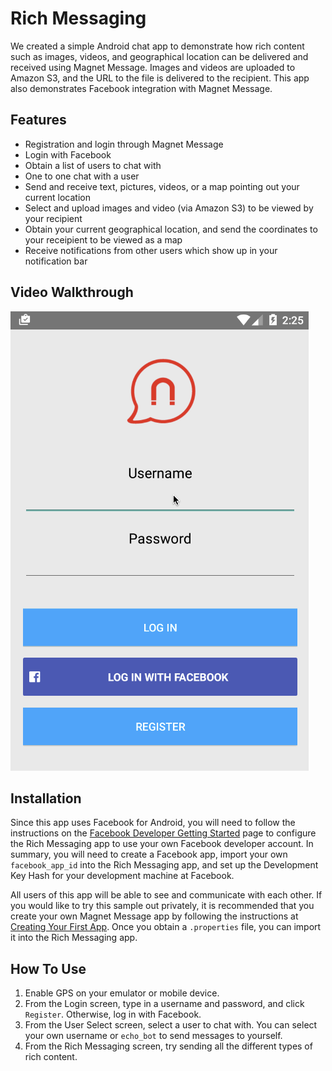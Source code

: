 # Rich Messaging

We created a simple Android chat app to demonstrate how rich content such as images, videos, and geographical location can be delivered and received using Magnet Message. Images and videos are uploaded to Amazon S3, and the URL to the file is delivered to the recipient. This app also demonstrates Facebook integration with Magnet Message. 

## Features

* Registration and login through Magnet Message
* Login with Facebook 
* Obtain a list of users to chat with
* One to one chat with a user
* Send and receive text, pictures, videos, or a map pointing out your current location
* Select and upload images and video (via Amazon S3) to be viewed by your recipient
* Obtain your current geographical location, and send the coordinates to your receipient to be viewed as a map
* Receive notifications from other users which show up in your notification bar

## Video Walkthrough

![Video Walkthrough](android-rich-messaging-sample-2.gif)

## Installation

Since this app uses Facebook for Android, you will need to follow the instructions on the [Facebook Developer Getting Started](https://developers.facebook.com/docs/android/getting-started/) page to configure the Rich Messaging app to use your own Facebook developer account. In summary, you will need to create a Facebook app, import your own `facebook_app_id` into the Rich Messaging app, and set up the Development Key Hash for your development machine at Facebook.

All users of this app will be able to see and communicate with each other. If you would like to try this sample out privately, it is recommended that you create your own Magnet Message app by following the instructions at [Creating Your First App](https://docs.magnet.com/message/android/creating-your-first-app-android/). Once you obtain a `.properties` file, you can import it into the Rich Messaging app.

## How To Use

1. Enable GPS on your emulator or mobile device.
2. From the Login screen, type in a username and password, and click `Register`. Otherwise, log in with Facebook.
3. From the User Select screen, select a user to chat with. You can select your own username or `echo_bot` to send messages to yourself. 
4. From the Rich Messaging screen, try sending all the different types of rich content.
